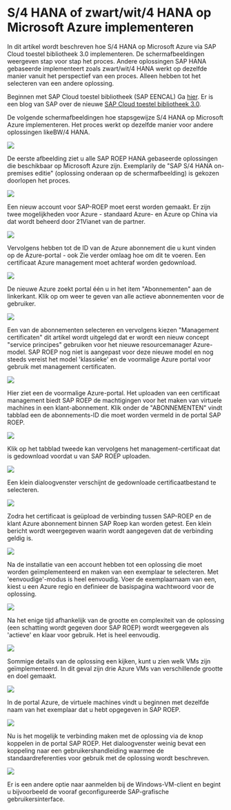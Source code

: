 <properties 
pageTitle="S/4 HANA of zwart/wit/4 HANA op een Azure VM implementeren | Microsoft Azure" 
description="S/4 HANA of zwart/wit/4 HANA op een Azure VM implementeren" 
services="virtual-machines-linux" 
documentationCenter="" 
authors="hermanndms" 
manager="timlt" 
editor="" 
tags="azure-resource-manager" 
  keywords=""/> 
<tags 
  ms.service="virtual-machines-linux" 
  ms.devlang="na" 
  ms.topic="article" 
  ms.tgt_pltfrm="vm-linux" 
  ms.workload="infrastructure-services" 
  ms.date="09/15/2016" 
  ms.author="hermannd"/> 


# <a name="deploying-s4-hana-or-bw4-hana-on-microsoft-azure"></a>S/4 HANA of zwart/wit/4 HANA op Microsoft Azure implementeren 

In dit artikel wordt beschreven hoe S/4 HANA op Microsoft Azure via SAP Cloud toestel bibliotheek 3.0 implementeren.
De schermafbeeldingen weergeven stap voor stap het proces. Andere oplossingen SAP HANA gebaseerde implementeert zoals zwart/wit/4 HANA werkt op dezelfde manier vanuit het perspectief van een proces. Alleen hebben tot het selecteren van een andere oplossing.

Beginnen met SAP Cloud toestel bibliotheek (SAP EENCAL) Ga [hier](https://cal.sap.com/). Er is een blog van SAP over de nieuwe [SAP Cloud toestel bibliotheek 3.0](http://scn.sap.com/community/cloud-appliance-library/blog/2016/05/27/sap-cloud-appliance-library-30-came-with-a-new-user-experience). 


De volgende schermafbeeldingen hoe stapsgewijze S/4 HANA op Microsoft Azure implementeren. Het proces werkt op dezelfde manier voor andere oplossingen likeBW/4 HANA.


![](./media/virtual-machines-linux-sap-cal-s4h/s4h-pic-1b.jpg)

De eerste afbeelding ziet u alle SAP ROEP HANA gebaseerde oplossingen die beschikbaar op Microsoft Azure zijn.
Exemplarily de "SAP S/4 HANA on-premises editie" (oplossing onderaan op de schermafbeelding) is gekozen doorlopen het proces.

![](./media/virtual-machines-linux-sap-cal-s4h/s4h-pic-2.jpg)

Een nieuw account voor SAP-ROEP moet eerst worden gemaakt. Er zijn twee mogelijkheden voor Azure - standaard Azure- en Azure op China via dat wordt beheerd door 21Vianet van de partner.

![](./media/virtual-machines-linux-sap-cal-s4h/s4h-pic3b.jpg)

Vervolgens hebben tot de ID van de Azure abonnement die u kunt vinden op de Azure-portal - ook Zie verder omlaag hoe om dit te voeren. Een certificaat Azure management moet achteraf worden gedownload.

![](./media/virtual-machines-linux-sap-cal-s4h/s4h-pic6b.jpg)

De nieuwe Azure zoekt portal één u in het item "Abonnementen" aan de linkerkant. Klik op om weer te geven van alle actieve abonnementen voor de gebruiker.

![](./media/virtual-machines-linux-sap-cal-s4h/s4h-pic7b.jpg)

Een van de abonnementen selecteren en vervolgens kiezen "Management certificaten" dit artikel wordt uitgelegd dat er wordt een nieuw concept "service principes" gebruiken voor het nieuwe resourcemanager Azure-model.
SAP ROEP nog niet is aangepast voor deze nieuwe model en nog steeds vereist het model 'klassieke' en de voormalige Azure portal voor gebruik met management certificaten.

![](./media/virtual-machines-linux-sap-cal-s4h/s4h-pic4b.jpg)

Hier ziet een de voormalige Azure-portal. Het uploaden van een certificaat management biedt SAP ROEP de machtigingen voor het maken van virtuele machines in een klant-abonnement. Klik onder de "ABONNEMENTEN" vindt tabblad een de abonnements-ID die moet worden vermeld in de portal SAP ROEP.

![](./media/virtual-machines-linux-sap-cal-s4h/s4h-pic5.jpg)

Klik op het tabblad tweede kan vervolgens het management-certificaat dat is gedownload voordat u van SAP ROEP uploaden.

![](./media/virtual-machines-linux-sap-cal-s4h/s4h-pic8.jpg)

Een klein dialoogvenster verschijnt de gedownloade certificaatbestand te selecteren.

![](./media/virtual-machines-linux-sap-cal-s4h/s4h-pic9.jpg)

Zodra het certificaat is geüpload de verbinding tussen SAP-ROEP en de klant Azure abonnement binnen SAP Roep kan worden getest. Een klein bericht wordt weergegeven waarin wordt aangegeven dat de verbinding geldig is.

![](./media/virtual-machines-linux-sap-cal-s4h/s4h-pic10.jpg)

Na de installatie van een account hebben tot een oplossing die moet worden geïmplementeerd en maken van een exemplaar te selecteren.
Met 'eenvoudige'-modus is heel eenvoudig. Voer de exemplaarnaam van een, kiest u een Azure regio en definieer de basispagina wachtwoord voor de oplossing.

![](./media/virtual-machines-linux-sap-cal-s4h/s4h-pic11.jpg)

Na het enige tijd afhankelijk van de grootte en complexiteit van de oplossing (een schatting wordt gegeven door SAP ROEP) wordt weergegeven als 'actieve' en klaar voor gebruik. Het is heel eenvoudig.

![](./media/virtual-machines-linux-sap-cal-s4h/s4h-pic12.jpg)

Sommige details van de oplossing een kijken, kunt u zien welk VMs zijn geïmplementeerd. In dit geval zijn drie Azure VMs van verschillende grootte en doel gemaakt.

![](./media/virtual-machines-linux-sap-cal-s4h/s4h-pic13.jpg)

In de portal Azure, de virtuele machines vindt u beginnen met dezelfde naam van het exemplaar dat u hebt opgegeven in SAP ROEP.

![](./media/virtual-machines-linux-sap-cal-s4h/s4h-pic14b.jpg)

Nu is het mogelijk te verbinding maken met de oplossing via de knop koppelen in de portal SAP ROEP. Het dialoogvenster weinig bevat een koppeling naar een gebruikershandleiding waarmee de standaardreferenties voor gebruik met de oplossing wordt beschreven.

![](./media/virtual-machines-linux-sap-cal-s4h/s4h-pic15.jpg)

Er is een andere optie naar aanmelden bij de Windows-VM-client en begint u bijvoorbeeld de vooraf geconfigureerde SAP-grafische gebruikersinterface.







